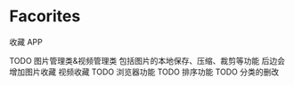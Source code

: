 # Facorites

收藏 APP

TODO 图片管理类&视频管理类 包括图片的本地保存、压缩、裁剪等功能 后边会增加图片收藏 视频收藏
TODO 浏览器功能
TODO 排序功能
TODO 分类的删改